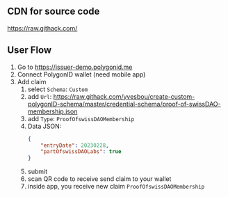 
## CDN for source code
https://raw.githack.com/


## User Flow
1. Go to https://issuer-demo.polygonid.me
2. Connect PolygonID wallet (need mobile app)
3. Add claim
    1. select `Schema`: `Custom`
    2. add `Url`: https://raw.githack.com/yvesbou/create-custom-polygonID-schema/master/credential-schema/proof-of-swissDAO-membership.json
    3. add `Type`: `ProofOfswissDAOMembership`
    4. Data JSON: 
        ```JSON
        {
            "entryDate": 20230228,
            "partOfswissDAOLabs": true
        }
        ```
    5. submit
    6. scan QR code to receive send claim to your wallet
    7. inside app, you receive new claim `ProofOfswissDAOMembership`